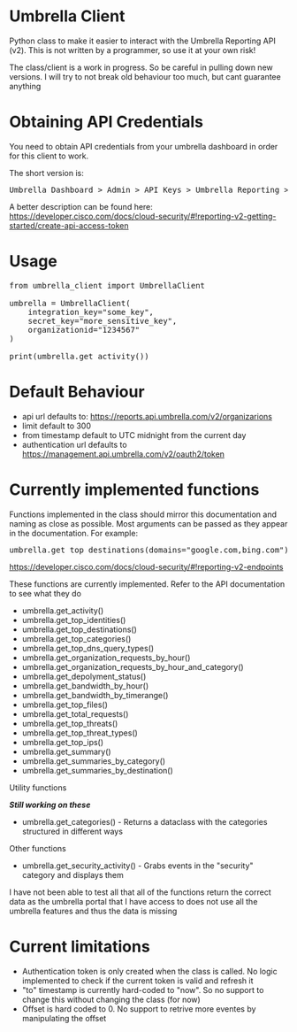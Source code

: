 # Umbrella Client

Python class to make it easier to interact with the Umbrella Reporting API (v2). This is not written by a programmer, so use it at your own risk!

The class/client is a work in progress. So be careful in pulling down new versions. I will try to not break old behaviour too much, but cant guarantee anything

# Obtaining API Credentials

You need to obtain API credentials from your umbrella dashboard in order for this client to work. 

The short version is:
<pre>
Umbrella Dashboard > Admin > API Keys > Umbrella Reporting > Generate Token
</pre>

A better description can be found here: https://developer.cisco.com/docs/cloud-security/#!reporting-v2-getting-started/create-api-access-token

# Usage
<pre>
from umbrella_client import UmbrellaClient

umbrella = UmbrellaClient(
	integration_key="some_key", 
	secret_key="more_sensitive_key", 
	organizationid="1234567"
)

print(umbrella.get_activity())
</pre>

# Default Behaviour
- api url defaults to: https://reports.api.umbrella.com/v2/organizarions
- limit default to 300
- from timestamp default to UTC midnight from the current day
- authentication url defaults to https://management.api.umbrella.com/v2/oauth2/token

# Currently implemented functions
Functions implemented in the class should mirror this documentation and naming as close as possible. Most arguments can be passed as they appear in the documentation. For example:
<pre>
umbrella.get_top_destinations(domains="google.com,bing.com")
</pre>
https://developer.cisco.com/docs/cloud-security/#!reporting-v2-endpoints

These functions are currently implemented. Refer to the API documentation to see what they do

- umbrella.get_activity() 
- umbrella.get_top_identities() 
- umbrella.get_top_destinations() 
- umbrella.get_top_categories()
- umbrella.get_top_dns_query_types() 
- umbrella.get_organization_requests_by_hour()
- umbrella.get_organization_requests_by_hour_and_category()
- umbrella.get_depolyment_status()
- umbrella.get_bandwidth_by_hour()
- umbrella.get_bandwidth_by_timerange()
- umbrella.get_top_files()
- umbrella.get_total_requests()
- umbrella.get_top_threats()
- umbrella.get_top_threat_types()
- umbrella.get_top_ips()
- umbrella.get_summary()
- umbrella.get_summaries_by_category()
- umbrella.get_summaries_by_destination()

Utility functions

***Still working on these***

- umbrella.get_categories() - Returns a dataclass with the categories structured in different ways

Other functions
- umbrella.get_security_activity() - Grabs events in the "security" category and displays them

I have not been able to test all that all of the functions return the correct data as the umbrella portal that I have access to does not use all the umbrella features and thus the data is missing

# Current limitations
- Authentication token is only created when the class is called. No logic implemented to check if the current token is valid and refresh it
- "to" timestamp is currently hard-coded to "now". So no support to change this without changing the class (for now)
- Offset is hard coded to 0. No support to retrive more eventes by manipulating the offset
